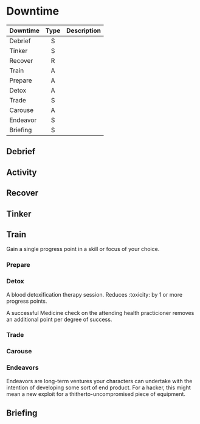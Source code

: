 # Downtime

| Downtime | Type | Description |
| :------- | :--: | ----------- |
| Debrief  |  S   |             |
| Tinker   |  S   |             |
| Recover  |  R   |             |
| Train    |  A   |             |
| Prepare  |  A   |             |
| Detox    |  A   |             |
| Trade    |  S   |             |
| Carouse  |  A   |             |
| Endeavor |  S   |             |
| Briefing |  S   |             |

## Debrief

## Activity

## Recover

## Tinker

## Train

Gain a single progress point in a skill or focus of your choice.

### Prepare

### Detox

A blood detoxification therapy session. Reduces :toxicity: by 1 or more progress points.

A successful Medicine check on the attending health practicioner removes an additional point per degree of success.

### Trade

### Carouse

### Endeavors

Endeavors are long-term ventures your characters can undertake with the intention of developing some sort of end product. For a hacker, this might mean a new exploit for a thitherto-uncompromised piece of equipment.

## Briefing

